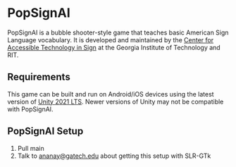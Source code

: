 # PopSignAI

PopSignAI is a bubble shooter-style game that teaches basic American Sign Language vocabulary. It is developed and maintained by the [Center for Accessible Technology in Sign](http://cats.gatech.edu/) at the Georgia Institute of Technology and RIT.

## Requirements

This game can be built and run on Android/iOS devices using the latest version of [Unity 2021 LTS](https://unity3d.com/get-unity/download/archive). Newer versions of Unity may not be compatible with PopSignAI.

## PopSignAI Setup
1. Pull main
2. Talk to ananay@gatech.edu about getting this setup with SLR-GTk
